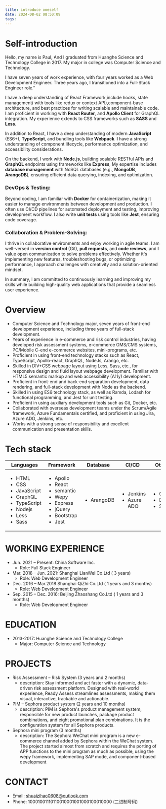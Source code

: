 ```yaml
---
title: introduce oneself
date: 2024-08-02 08:50:09
tags:
---
```


# Self-introduction

Hello, my name is Paul, And I graduated from Huanghe Science and Technology College in 2017. My major in college was Computer Science and Technology.

I have seven years of work experience, with four years worked as a Web Development Engineer. Three years ago, I transitioned into a Full-Stack Engineer role."

I have a deep understanding of React Framework,include hooks, state management( with tools like redux or context API),component-base architecture, and best practices for writing scalable and maintainable code. I am proficient in working with **React Router**, and **Apollo Client** for GraphQL integration. My experience extends to CSS frameworks such as **SASS** and **Less**.

In addition to React, I have a deep understanding of modern **JavaScript** (ES6+), **TypeScript**, and bundling tools like **Webpack**. I have a strong understanding of component lifecycle, performance optimization, and accessibility considerations.

On the backend, I work with **Node.js**, building scalable RESTful APIs and **GraphQL** endpoints using frameworks like **Express**, My expertise includes **database management** with NoSQL databases (e.g., **MongoDB**, **ArangoDB**), ensuring efficient data querying, indexing, and optimization.

### DevOps & Testing:

Beyond coding, I am familiar with **Docker** for containerization, making it easier to manage environments between development and production. I often use CI/CD pipelines for automated deployment and testing, improving development workflow. I also write **unit tests** using tools like **Jest**, ensuring code coverage.

### Collaboration & Problem-Solving:

I thrive in collaborative environments and enjoy working in agile teams. I am well-versed in **version control** (Git), **pull requests**, and **code reviews**, and I value open communication to solve problems effectively. Whether it's implementing new features, troubleshooting bugs, or optimizing performance, I approach challenges with creativity and a solution-oriented mindset.

In summary, I am committed to continuously learning and improving my skills while building high-quality web applications that provide a seamless user experience.

# Overview

- Computer Science and Technology major, seven years of front-end development experience, including three years of full-stack development.
- Years of experience in e-commerce and risk control industries, having developed risk assessment systems, e-commerce OMS/CMS systems, PC/Mobile C-end e-commerce websites, mini-programs, etc.
- Proficient in using front-end technology stacks such as React, TypeScript, Apollo-react, GraphQL, NodeJs, Arango, etc.
- Skilled in DIV+CSS webpage layout using Less, Sass, etc., for responsive design and fluid layout webpage development. Familiar with HTML5 semantic markup and web accessibility (A11y) development.
- Proficient in front-end and back-end separation development, data rendering, and full-stack development with Node as the backend.
- Skilled in using ES6 technology stack, as well as Ramda, Lodash for functional programming, and Jest for unit testing.
- Proficient in using auxiliary development tools such as Git, Docker, etc.
- Collaborated with overseas development teams under the Scrum/Agile framework, Azure Fundamentals certified, and proficient in using Jira, Azure ADO, Jenkins, etc.
- Works with a strong sense of responsibility and excellent communication and presentation skills.

# Tech stack

| Languages                                                                                                                                | Framework                                                                                                                          | Database                   | CI/CD                                       | Others                                             |
| ---------------------------------------------------------------------------------------------------------------------------------------- | ---------------------------------------------------------------------------------------------------------------------------------- | -------------------------- | ------------------------------------------- | -------------------------------------------------- |
| <ul><li>HTML</li><li> CSS</li><li> JavaScript</li><li> GraphQL</li><li> TypeScript</li><li> Nodejs</li><li> Less</li><li> Sass</li></ul> | <ul><li>Apollo</li><li>React</li><li>semantic</li><li>Wepy</li><li>Express</li><li>jQuery</li><li>Bootstrap</li><li>Jest</li></ul> | <ul><li>ArangoDB</li></ul> | <ul><li>Jenkins</li><li>Azure ADO</li></ul> | <ul><li>Git</li><li>Docker</li><li>Sonar</li></ul> |

# WORKING EXPERIENCE

- Jun. 2021 – Present: China Software Inc.
  - Role: Full Stack Engineer
- Mar. 2018 – Jun. 2021: Shanghai LianWei Co.Ltd ( 3 years)
  - Role: Web Development Engineer
- Dec. 2016 – Mar.2018 Shanghai QiZhi Co.Ltd ( 1 years and 3 months)
  - Role: Web Development Engineer
- Sep. 2015 – Dec. 2016: Beijing Zhaoshang Co.Ltd ( 1 years and 3 months)
  - Role: Web Development Engineer

# EDUCATION

- 2013-2017: Huanghe Science and Technology College
  - Major: Computer Science and Technology

# PROJECTS

- Risk Assessment – Risk System (3 years and 2 months)
  - description: Stay informed and act faster with a dynamic, data-driven risk assessment platform. Designed with real-world experience, Ready Assess streamlines assessments, making them visual, interactive, trackable and actionable.
- PIM – Sephora product system (2 years and 10 months)
  - description: PIM is Sephora's product management system, responsible for new product launches, package product combinations, and eight promotional plan combinations. It is the configuration system for all Sephora products.
- Sephora mini program (3 months)
  - description: The Sephora WeChat mini program is a new e-commerce channel added by Sephora within the WeChat system. The project started almost from scratch and requires the porting of APP functions to the mini program as much as possible, using the wepy framework, implementing SAP mode, and component-based development

# CONTACT

- Email: <a href="mailto:shuaizihao0608@outlook.com">shuaizihao0608@outlook.com</a>
- Phone: 10001001110110010001001000100010000 (二进制号码)
